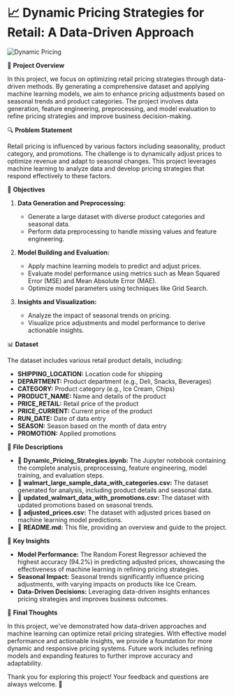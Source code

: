 # 📈 **Dynamic Pricing Strategies for Retail: A Data-Driven Approach**

![Dynamic Pricing](https://via.placeholder.com/800x400.png?text=Dynamic+Pricing+Strategies+for+Retail) <!-- Replace with an actual image URL -->

🚀 **Project Overview**

In this project, we focus on optimizing retail pricing strategies through data-driven methods. By generating a comprehensive dataset and applying machine learning models, we aim to enhance pricing adjustments based on seasonal trends and product categories. The project involves data generation, feature engineering, preprocessing, and model evaluation to refine pricing strategies and improve business decision-making.

🔍 **Problem Statement**

Retail pricing is influenced by various factors including seasonality, product category, and promotions. The challenge is to dynamically adjust prices to optimize revenue and adapt to seasonal changes. This project leverages machine learning to analyze data and develop pricing strategies that respond effectively to these factors.

🎯 **Objectives**

1. **Data Generation and Preprocessing:**
   - Generate a large dataset with diverse product categories and seasonal data.
   - Perform data preprocessing to handle missing values and feature engineering.

2. **Model Building and Evaluation:**
   - Apply machine learning models to predict and adjust prices.
   - Evaluate model performance using metrics such as Mean Squared Error (MSE) and Mean Absolute Error (MAE).
   - Optimize model parameters using techniques like Grid Search.

3. **Insights and Visualization:**
   - Analyze the impact of seasonal trends on pricing.
   - Visualize price adjustments and model performance to derive actionable insights.

📊 **Dataset**

The dataset includes various retail product details, including:

- **SHIPPING_LOCATION:** Location code for shipping
- **DEPARTMENT:** Product department (e.g., Deli, Snacks, Beverages)
- **CATEGORY:** Product category (e.g., Ice Cream, Chips)
- **PRODUCT_NAME:** Name and details of the product
- **PRICE_RETAIL:** Retail price of the product
- **PRICE_CURRENT:** Current price of the product
- **RUN_DATE:** Date of data entry
- **SEASON:** Season based on the month of data entry
- **PROMOTION:** Applied promotions

📁 **File Descriptions**

- 📓 **Dynamic_Pricing_Strategies.ipynb:** The Jupyter notebook containing the complete analysis, preprocessing, feature engineering, model training, and evaluation steps.
- 📄 **walmart_large_sample_data_with_categories.csv:** The dataset generated for analysis, including product details and seasonal data.
- 📄 **updated_walmart_data_with_promotions.csv:** The dataset with updated promotions based on seasonal trends.
- 📄 **adjusted_prices.csv:** The dataset with adjusted prices based on machine learning model predictions.
- 📘 **README.md:** This file, providing an overview and guide to the project.

🔧 **Key Insights**

- **Model Performance:** The Random Forest Regressor achieved the highest accuracy (94.2%) in predicting adjusted prices, showcasing the effectiveness of machine learning in refining pricing strategies.
- **Seasonal Impact:** Seasonal trends significantly influence pricing adjustments, with varying impacts on products like Ice Cream.
- **Data-Driven Decisions:** Leveraging data-driven insights enhances pricing strategies and improves business outcomes.

🎯 **Final Thoughts**

In this project, we've demonstrated how data-driven approaches and machine learning can optimize retail pricing strategies. With effective model performance and actionable insights, we provide a foundation for more dynamic and responsive pricing systems. Future work includes refining models and expanding features to further improve accuracy and adaptability.

Thank you for exploring this project! Your feedback and questions are always welcome. 🌟
